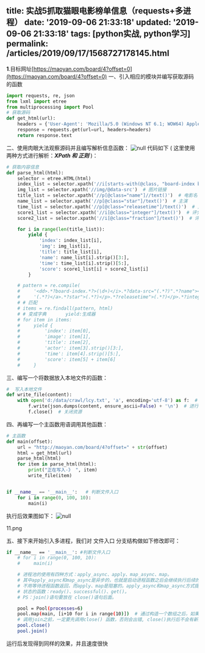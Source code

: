 title: 实战5抓取猫眼电影榜单信息（requests+多进程）
date: '2019-09-06 21:33:18'
updated: '2019-09-06 21:33:18'
tags: [python实战, python学习]
permalink: /articles/2019/09/17/1568727178145.html
---
**1**.目标网址[https://maoyan.com/board/4?offset=0](https://maoyan.com/board/4?offset=0)
一、引入相应的模块并编写获取源码的函数

```python
import requests, re, json
from lxml import etree
from multiprocessing import Pool
# 获取源码
def get_html(url):
    headers = {'User-Agent': 'Mozilla/5.0 (Windows NT 6.1; WOW64) AppleWebKit/537.36 (KHTML, like Gecko) Chrome/66.0.3359.181 Safari/537.36'}
    response = requests.get(url=url, headers=headers)
    return response.text
```

二、使用肉眼大法观察源码并且编写解析信息函数：
![null](https://upload-images.jianshu.io/upload_images/10590983-32eeb2fb360604ed.png?imageMogr2/auto-orient/strip|imageView2/2/w/1200/format/webp)
代码如下 ( 这里使用两种方式进行解析：***XPath 和 正则*** )：

```python
# 获取内容信息
def parse_html(html):
    selector = etree.HTML(html)
    index_list = selector.xpath('//i[starts-with(@class, "board-index board-index")]/text()')  # 排名
    img_list = selector.xpath('//img/@data-src')  # 图片链接
    title_list = selector.xpath('//p[@class="name"]//text()')  # 电影名
    name_list = selector.xpath('//p[@class="star"]/text()')  # 主演
    time_list = selector.xpath('//p[@class="releasetime"]/text()')  # 上映时间
    score1_list = selector.xpath('//i[@class="integer"]/text()')  # 评分
    score2_list = selector.xpath('//i[@class="fraction"]/text()')  # 评分

    for i in range(len(title_list)):
        yield {
            'index': index_list[i],
            'img': img_list[i],
            'title': title_list[i],
            'name': name_list[i].strip()[3:],
            'time': time_list[i].strip()[5:],
            'score': score1_list[i] + score2_list[i]
        }

    # pattern = re.compile(
    #     '<dd>.*?board-index.*?>(\d+)</i>.*?data-src="(.*?)".*?name"><a.*?title="(.*?)" data-act="boarditem-click".*?>'
    #     '(.*?)</a>.*?star">(.*?)</p>.*?releasetime">(.*?)</p>.*?integer">(.*?)</i>.*?fraction">(.*?)</i>.*?</dd>', re.S)
    # # 匹配
    # items = re.findall(pattern, html)
    # # 变成字典       yield:生成器
    # for item in items:
    #     yield {
    #         'index': item[0],
    #         'image': item[1],
    #         'title': item[2],
    #         'actor': item[3].strip()[3:],
    #         'time': item[4].strip()[5:],
    #         'score': item[5] + item[6]
    #     }

```

三、编写一个将数据放入本地文件的函数：

```python
#  写入本地文件
def write_file(content):
    with open('d:/data/crawl/lcy.txt', 'a', encoding='utf-8') as f:  # a 模式 是追加形式，如果没有则创建
        f.write(json.dumps(content, ensure_ascii=False) + '\n')  # 进行编码以防乱码
        f.close()  # 关闭资源
```

四、再编写一个主函数用语调用其他函数：

```python
# 主函数
def main(offset):
    url = "http://maoyan.com/board/4?offset=" + str(offset)
    html = get_html(url)
    parse_html(html)
    for item in parse_html(html):
        print("正在写入-》 ", item)
        write_file(item)


if __name__ == '__main__':   # 判断文件入口
    for i in range(0, 100, 10):
        main(i)
```
执行后效果图如下：
![null](https://upload-images.jianshu.io/upload_images/10590983-fd9eb29db149a878.png?imageMogr2/auto-orient/strip|imageView2/2/w/1200/format/webp)

11.png

五、接下来开始引入多进程，我们对 文件入口 分支结构做如下修改即可：

```bash
if __name__ == '__main__': #判断文件入口
    # for i in range(0, 100, 10):
    #     main(i)

    # 进程池的使用有四种方式：apply_async、apply、map_async、map。
    # 其中apply_async和map_async是异步的，也就是启动进程函数之后会继续执行后续的代码
    # 不用等待进程函数返回，而apply、map是阻塞的。apply_async和map_async方式提供了一些获取进程函数
    # 状态的函数：ready()、successful()、get()。
    # PS：join()语句要放在 close()语句后面。

    pool = Pool(processes=6)  
    pool.map(main, [i+10 for i in range(10)])  # 通过构造一个数组之后，如果有新的请求添加到进程池如果其没有满则创建新进程来执行请求，如果满了则等待
    # 调用join之前，一定要先调用close() 函数，否则会出错, close()执行后不会有新的进程加入到pool,join函数等待素有子进程结束
    pool.close()
    pool.join()

```

运行后发现得到同样的效果，并且速度很快